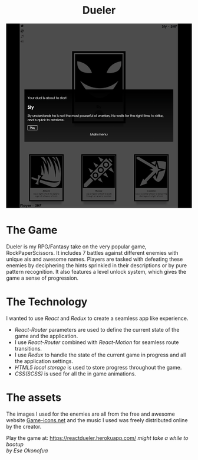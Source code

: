 <h1 align="center">Dueler</h1>
<p align="center">
  <img height="500" src="https://github.com/EseOkonofua/React-Dueler/blob/master/github/gameplay.gif" />
</p>

# The Game
Dueler is my RPG/Fantasy take on the very popular game, RockPaperScissors. It includes 7 battles against different enemies with unique ais and awesome names. Players are tasked with defeating these enemies by deciphering the hints sprinkled in their descriptions or by pure pattern recognition. It also features a level unlock system, which gives the game a sense of progression.

# The Technology
I wanted to use _React_ and _Redux_ to create a seamless app like experience. 
* _React-Router_ parameters are used to define the current state of the game and the application.
* I use _React-Router_ combined with _React-Motion_ for seamless route transitions. 
* I use _Redux_ to handle the state of the current game in progress and all the application settings. 
* _HTML5 local storage_ is used to store progress throughout the game. 
* _CSS(SCSS)_ is used for all the in game animations.

# The assets
The images I used for the enemies are all from the free and awesome website [Game-icons.net](http://game-icons.net/) and the music I used was freely distributed online by the creator.

 Play the game at: https://reactdueler.herokuapp.com/ *might take a while to bootup* <br/>
_by Ese Okonofua_
